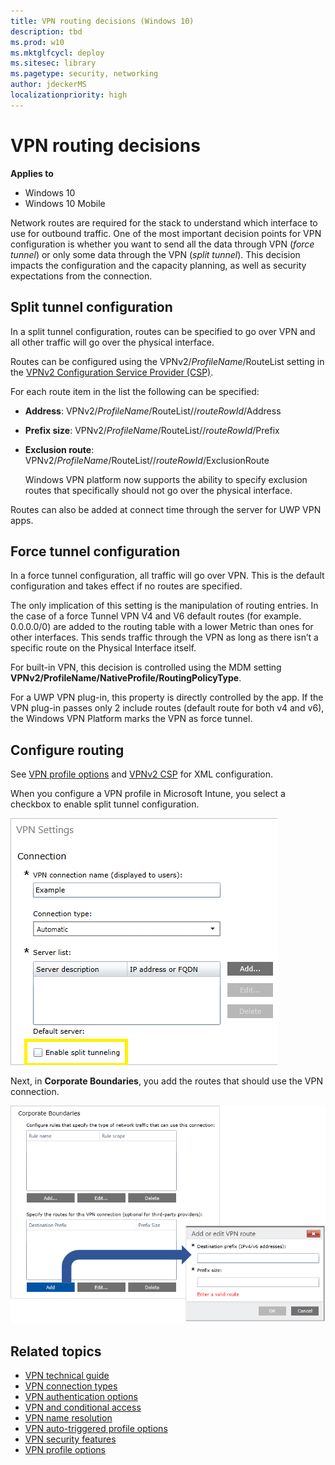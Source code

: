 ```yaml
---
title: VPN routing decisions (Windows 10)
description: tbd
ms.prod: w10
ms.mktglfcycl: deploy
ms.sitesec: library
ms.pagetype: security, networking
author: jdeckerMS
localizationpriority: high
---
```


# VPN routing decisions

**Applies to**
-   Windows 10
-   Windows 10 Mobile

Network routes are required for the stack to understand which interface to use for outbound traffic. One of the most important decision points for VPN configuration is whether you want to send all the data through VPN (*force tunnel*) or only some data through the VPN (*split tunnel*). This decision impacts the configuration and the capacity planning, as well as security expectations from the connection. 

## Split tunnel configuration

In a split tunnel configuration, routes can be specified to go over VPN and all other traffic will go over the physical interface. 

Routes can be configured using the VPNv2/*ProfileName*/RouteList setting in the [VPNv2 Configuration Service Provider (CSP)](https://msdn.microsoft.com/library/windows/hardware/dn914776.aspx).
 
For each route item in the list the following can be specified: 

- **Address**: VPNv2/*ProfileName*/RouteList//*routeRowId*/Address
- **Prefix size**: VPNv2/*ProfileName*/RouteList//*routeRowId*/Prefix
- **Exclusion route**: VPNv2/*ProfileName*/RouteList//*routeRowId*/ExclusionRoute
   
   Windows VPN platform now supports the ability to specify exclusion routes that specifically should not go over the physical interface. 

Routes can also be added at connect time through the server for UWP VPN apps.  

## Force tunnel configuration

In a force tunnel configuration, all traffic will go over VPN. This is the default configuration and takes effect if no routes are specified. 

The only implication of this setting is the manipulation of routing entries. In the case of a force Tunnel VPN V4 and V6 default routes (for example. 0.0.0.0/0) are added to the routing table with a lower Metric than ones for other interfaces. This sends traffic through the VPN as long as there isn’t a specific route on the Physical Interface itself. 

For built-in VPN, this decision is controlled using the MDM setting **VPNv2/ProfileName/NativeProfile/RoutingPolicyType**.

For a UWP VPN plug-in, this property is directly controlled by the app. If the VPN plug-in passes only 2 include routes (default route for both v4 and v6), the Windows VPN Platform marks the VPN as force tunnel.  

## Configure routing

See [VPN profile options](vpn-profile-options.md) and [VPNv2 CSP](https://msdn.microsoft.com/library/windows/hardware/dn914776.aspx) for XML configuration. 

When you configure a VPN profile in Microsoft Intune, you select a checkbox to enable split tunnel configuration.

![split tunnel](images/vpn-split.png)

Next, in **Corporate Boundaries**, you add the routes that should use the VPN connection.   
  
![add route for split tunnel](images/vpn-split-route.png)


## Related topics

- [VPN technical guide](vpn-guide.md)
- [VPN connection types](vpn-connection-type.md)
- [VPN authentication options](vpn-authentication.md)
- [VPN and conditional access](vpn-conditional-access.md)
- [VPN name resolution](vpn-name-resolution.md)
- [VPN auto-triggered profile options](vpn-auto-trigger-profile.md)
- [VPN security features](vpn-security-features.md)
- [VPN profile options](vpn-profile-options.md)